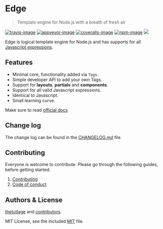 # Edge
> Template engine for Node.js with a breath of fresh air

[![travis-image]][travis-url]
[![appveyor-image]][appveyor-url]
[![coveralls-image]][coveralls-url]
[![npm-image]][npm-url]
![](https://img.shields.io/badge/Uses-Typescript-294E80.svg?style=flat-square&colorA=ddd)

Edge is logical template engine for Node.js and has supports for all [Javascript expressions](https://developer.mozilla.org/en-US/docs/Web/JavaScript/Guide/Expressions_and_Operators#Expressions).

## Features

- Minimal core, functionality added via `Tags`.
- Simple developer API to add your own Tags.
- Support for **layouts**, **partials** and **components**.
- Support for all valid Javascript expressions.
- Identical to Javascript.
- Small learning curve.

Make sure to read [official docs](edge.adonisjs.com)

## Change log

The change log can be found in the [CHANGELOG.md](https://github.com/poppinss/edge/CHANGELOG.md) file.

## Contributing

Everyone is welcome to contribute. Please go through the following guides, before getting started.

1. [Contributing](https://adonisjs.com/contributing)
2. [Code of conduct](https://adonisjs.com/code-of-conduct)


## Authors & License
[thetutlage](https://github.com/thetutlage) and [contributors](https://github.com/poppinss/edge/graphs/contributors).

MIT License, see the included [MIT](LICENSE.md) file.

[travis-image]: https://img.shields.io/travis/poppinss/edge/master.svg?style=flat-square&logo=travis
[travis-url]: https://travis-ci.org/poppinss/edge "travis"

[appveyor-image]: https://img.shields.io/appveyor/ci/thetutlage/edge/master.svg?style=flat-square&logo=appveyor
[appveyor-url]: https://ci.appveyor.com/project/thetutlage/edge "appveyor"

[coveralls-image]: https://img.shields.io/coveralls/poppinss/edge/master.svg?style=flat-square
[coveralls-url]: https://coveralls.io/github/poppinss/edge "coveralls"

[npm-image]: https://img.shields.io/npm/v/edge.svg?style=flat-square&logo=npm
[npm-url]: https://npmjs.org/package/edge "npm"
